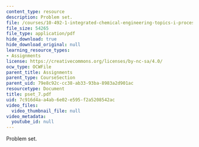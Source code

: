 ```yaml
---
content_type: resource
description: Problem set.
file: /courses/10-492-1-integrated-chemical-engineering-topics-i-process-control-by-design-fall-2004/7c916d4aa4ab6e02e595f2a5208542ac_pset_7.pdf
file_size: 54265
file_type: application/pdf
hide_download: true
hide_download_original: null
learning_resource_types:
- Assignments
license: https://creativecommons.org/licenses/by-nc-sa/4.0/
ocw_type: OCWFile
parent_title: Assignments
parent_type: CourseSection
parent_uid: 79e8c92c-cc38-ab33-93ba-8983a2d901ac
resourcetype: Document
title: pset_7.pdf
uid: 7c916d4a-a4ab-6e02-e595-f2a5208542ac
video_files:
  video_thumbnail_file: null
video_metadata:
  youtube_id: null
---
```

Problem set.